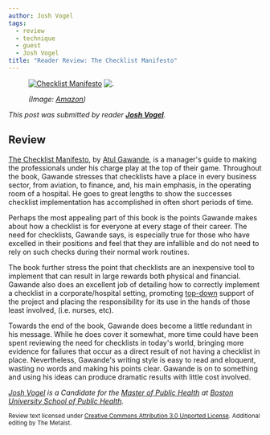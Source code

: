 ```yaml
---
author: Josh Vogel
tags:
  - review
  - technique
  - guest
  - Josh Vogel
title: "Reader Review: The Checklist Manifesto"
---
```


<figure class="cover" markdown="1">

[![Checklist Manifesto]({{thumbnail}})][amazon]
![.](http://www.assoc-amazon.com/e/ir?t=themet-20&l=btl&camp=213689&creative=392969&o=1&a=0805091742)

<figcaption>
  <address markdown="1">

(Image: [Amazon][amazon])</address>

</figcaption>
</figure>

_This post was submitted by reader **[Josh Vogel][josh-vogel]**._

[josh-vogel]: http://www.linkedin.com/pub/josh-vogel/2/40b/b

[meta-email]: mailto:metaist@metaist.com?subject=[Metaist]%20Review

[amazon]: http://www.amazon.com/Checklist-Manifesto-How-Things-Right/dp/0805091742?ie=UTF8&tag=themet-20&link_code=btl&camp=213689&creative=392969

## Review

<p class="entry-summary" markdown="1">

[The Checklist Manifesto][amazon], by [Atul Gawande](http://gawande.com/), is a
manager's guide to making the professionals under his charge play at the top of
their game. Throughout the book, Gawande stresses that checklists have a place
in every business sector, from aviation, to finance, and, his main emphasis, in
the operating room of a hospital. He goes to great lengths to show the successes
checklist implementation has accomplished in often short periods of time.

</p>

Perhaps the most appealing part of this book is the points Gawande makes about
how a checklist is for everyone at every stage of their career. The need for
checklists, Gawande says, is especially true for those who have excelled in
their positions and feel that they are infallible and do not need to rely on
such checks during their normal work routines. <!--more-->

The book further stress the point
that checklists are an inexpensive tool to implement that can result in large
rewards both physical and financial. Gawande also does an excellent job of
detailing how to correctly implement a checklist in a corporate/hospital
setting, promoting [top-down](http://en.wikipedia.org/wiki/Top-down) support of
the project and placing the responsibility for its use in the hands of those
least involved, (i.e. nurses, etc).

Towards the end of the book, Gawande does become a little redundant in his
message. While he does cover it somewhat, more time could have been spent
reviewing the need for checklists in today's world, bringing more evidence for
failures that occur as a direct result of not having a checklist in place.
Nevertheless, Gawande's writing style is easy to read and eloquent, wasting no
words and making his points clear. Gawande is on to something and using his
ideas can produce dramatic results with little cost involved.

_[Josh Vogel][josh-vogel] is a Candidate for the
[Master of Public Health](http://en.wikipedia.org/wiki/Master_of_Public_Health)
at [Boston University School of Public Health](http://sph.bu.edu/)._

<small>Review text licensed under [Creative Commons Attribution 3.0 Unported License][cc-by]. Additional editing by The Metaist.</small>

[cc-by]: http://creativecommons.org/licenses/by/3.0/
